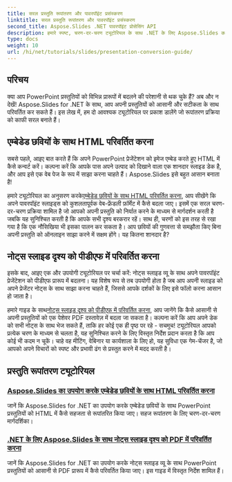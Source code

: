 ```yaml
---
title: सरल प्रस्तुति रूपांतरण और पावरपॉइंट प्रसंस्करण
linktitle: सरल प्रस्तुति रूपांतरण और पावरपॉइंट प्रसंस्करण
second_title: Aspose.Slides .NET पावरपॉइंट प्रोसेसिंग API
description: हमारे स्पष्ट, चरण-दर-चरण ट्यूटोरियल के साथ .NET के लिए Aspose.Slides का उपयोग करके आसानी से PowerPoint प्रस्तुतियों को परिवर्तित करने का तरीका जानें।
type: docs
weight: 10
url: /hi/net/tutorials/slides/presentation-conversion-guide/
---
```

## परिचय

क्या आप PowerPoint प्रस्तुतियों को विभिन्न प्रारूपों में बदलने की परेशानी से थक चुके हैं? अब और न देखें! Aspose.Slides for .NET के साथ, आप अपनी प्रस्तुतियों को आसानी और सटीकता के साथ परिवर्तित कर सकते हैं। इस लेख में, हम दो आवश्यक ट्यूटोरियल पर प्रकाश डालेंगे जो रूपांतरण प्रक्रिया को काफी सरल बनाते हैं।

## एम्बेडेड छवियों के साथ HTML परिवर्तित करना

सबसे पहले, आइए बात करते हैं कि अपने PowerPoint प्रेजेंटेशन को इमेज एम्बेड करते हुए HTML में कैसे कन्वर्ट करें। कल्पना करें कि आपके पास अपने उत्पाद को दिखाने वाला एक शानदार स्लाइड डेक है, और आप इसे एक वेब पेज के रूप में साझा करना चाहते हैं। Aspose.Slides इसे बहुत आसान बनाता है! 

 हमारे ट्यूटोरियल का अनुसरण करके[एम्बेडेड छवियों के साथ HTML परिवर्तित करना](./converting-html-with-embedded-images/), आप सीखेंगे कि अपने पावरपॉइंट स्लाइड्स को कुशलतापूर्वक वेब-फ्रेंडली फ़ॉर्मेट में कैसे बदला जाए। इसमें एक सरल चरण-दर-चरण प्रक्रिया शामिल है जो आपको अपनी प्रस्तुति को निर्यात करने के माध्यम से मार्गदर्शन करती है जबकि यह सुनिश्चित करती है कि आपके सभी दृश्य बरकरार रहें। साथ ही, चरणों को इस तरह से रखा गया है कि एक नौसिखिया भी इसका पालन कर सकता है। आप छवियों की गुणवत्ता से समझौता किए बिना अपनी प्रस्तुति को ऑनलाइन साझा करने में सक्षम होंगे। यह कितना शानदार है?

## नोट्स स्लाइड दृश्य को पीडीएफ में परिवर्तित करना

इसके बाद, आइए एक और उपयोगी ट्यूटोरियल पर चर्चा करें: नोट्स स्लाइड व्यू के साथ अपने पावरपॉइंट प्रेजेंटेशन को पीडीएफ प्रारूप में बदलना। यह विशेष रूप से तब उपयोगी होता है जब आप अपनी स्लाइड को अपने प्रेजेंटर नोट्स के साथ साझा करना चाहते हैं, जिससे आपके दर्शकों के लिए इसे फॉलो करना आसान हो जाता है। 

 हमारे गाइड के साथ[नोट्स स्लाइड दृश्य को पीडीएफ में परिवर्तित करना](./converting-notes-slide-view-to-pdf/), आप जानेंगे कि कैसे आसानी से अपनी प्रस्तुतियों को एक पेशेवर PDF दस्तावेज़ में बदला जा सकता है। कल्पना करें कि आप अपने डेक को सभी नोट्स के साथ भेज सकते हैं, ताकि हर कोई एक ही पृष्ठ पर रहे - सचमुच! ट्यूटोरियल आपको प्रत्येक चरण के माध्यम से चलता है, यह सुनिश्चित करने के लिए विस्तृत निर्देश प्रदान करता है कि आप कोई भी कदम न चूकें। चाहे वह मीटिंग, वेबिनार या कार्यशाला के लिए हो, यह सुविधा एक गेम-चेंजर है, जो आपको अपने विचारों को स्पष्ट और प्रभावी ढंग से प्रस्तुत करने में मदद करती है।

## प्रस्तुति रूपांतरण ट्यूटोरियल
### [Aspose.Slides का उपयोग करके एम्बेडेड छवियों के साथ HTML परिवर्तित करना](./converting-html-with-embedded-images/)
जानें कि Aspose.Slides for .NET का उपयोग करके एम्बेडेड छवियों के साथ PowerPoint प्रस्तुतियों को HTML में कैसे सहजता से रूपांतरित किया जाए। सहज रूपांतरण के लिए चरण-दर-चरण मार्गदर्शिका।
### [.NET के लिए Aspose.Slides के साथ नोट्स स्लाइड दृश्य को PDF में परिवर्तित करना](./converting-notes-slide-view-to-pdf/)
जानें कि Aspose.Slides for .NET का उपयोग करके नोट्स स्लाइड व्यू के साथ PowerPoint प्रस्तुतियों को आसानी से PDF प्रारूप में कैसे परिवर्तित किया जाए। इस गाइड में विस्तृत निर्देश शामिल हैं।